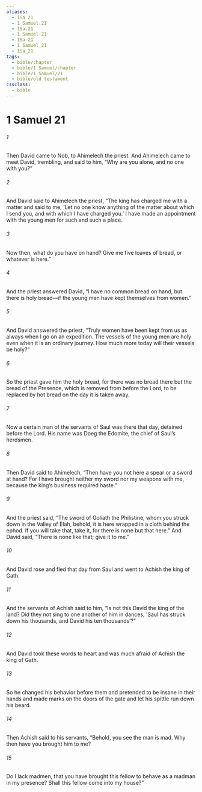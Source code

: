 ```yaml
---
aliases:
  - 1Sa 21
  - 1 Samuel.21
  - 1Sa.21
  - 1 Samuel-21
  - 1Sa-21
  - 1 Samuel_21
  - 1Sa_21
tags:
  - bible/chapter
  - bible/1 Samuel/chapter
  - bible/1 Samuel/21
  - bible/old testament
cssclass:
  - bible
---
```


# 1 Samuel 21

###### 1
Then David came to Nob, to Ahimelech the priest. And Ahimelech came to meet David, trembling, and said to him, “Why are you alone, and no one with you?”
###### 2
And David said to Ahimelech the priest, “The king has charged me with a matter and said to me, ‘Let no one know anything of the matter about which I send you, and with which I have charged you.’ I have made an appointment with the young men for such and such a place.
###### 3
Now then, what do you have on hand? Give me five loaves of bread, or whatever is here.”
###### 4
And the priest answered David, “I have no common bread on hand, but there is holy bread—if the young men have kept themselves from women.”
###### 5
And David answered the priest, “Truly women have been kept from us as always when I go on an expedition. The vessels of the young men are holy even when it is an ordinary journey. How much more today will their vessels be holy?”
###### 6
So the priest gave him the holy bread, for there was no bread there but the bread of the Presence, which is removed from before the Lord, to be replaced by hot bread on the day it is taken away.
###### 7
Now a certain man of the servants of Saul was there that day, detained before the Lord. His name was Doeg the Edomite, the chief of Saul’s herdsmen.
###### 8
Then David said to Ahimelech, “Then have you not here a spear or a sword at hand? For I have brought neither my sword nor my weapons with me, because the king’s business required haste.”
###### 9
And the priest said, “The sword of Goliath the Philistine, whom you struck down in the Valley of Elah, behold, it is here wrapped in a cloth behind the ephod. If you will take that, take it, for there is none but that here.” And David said, “There is none like that; give it to me.”
###### 10
And David rose and fled that day from Saul and went to Achish the king of Gath.
###### 11
And the servants of Achish said to him, “Is not this David the king of the land? Did they not sing to one another of him in dances, ‘Saul has struck down his thousands, and David his ten thousands’?”
###### 12
And David took these words to heart and was much afraid of Achish the king of Gath.
###### 13
So he changed his behavior before them and pretended to be insane in their hands and made marks on the doors of the gate and let his spittle run down his beard.
###### 14
Then Achish said to his servants, “Behold, you see the man is mad. Why then have you brought him to me?
###### 15
Do I lack madmen, that you have brought this fellow to behave as a madman in my presence? Shall this fellow come into my house?”


